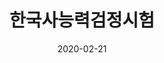 ---
title: 한국사능력검정시험
summary: 2020년 02월
date: 2020-02-21
type: docs
math: false

url_pdf: certifications/한국사능력검정시험.pdf
---
